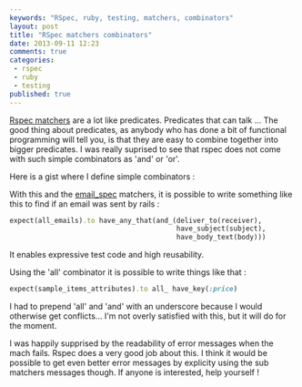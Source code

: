 ```yaml
---
keywords: "RSpec, ruby, testing, matchers, combinators"
layout: post
title: "RSpec matchers combinators"
date: 2013-09-11 12:23
comments: true
categories:
 - rspec
 - ruby
 - testing
published: true
---
```

[Rspec matchers](http://rubydoc.info/gems/rspec-expectations) are a lot like predicates. Predicates that can talk ... The good thing about predicates, as anybody who has done a bit of functional programming will tell you, is that they are easy to combine together into bigger predicates. I was really suprised to see that rspec does not come with such simple combinators as 'and' or 'or'.

Here is a gist where I define simple combinators :

<script src="https://gist.github.com/philou/6521797.js"></script>

With this and the [email_spec](https://github.com/bmabey/email-spec) matchers, it is possible to write something like this to find if an email was sent by rails :

```ruby
expect(all_emails).to have_any_that(and_(deliver_to(receiver),
                                         have_subject(subject),
                                         have_body_text(body)))
```

It enables expressive test code and high reusability.

Using the 'all' combinator it is possible to write things like that :

```ruby
expect(sample_items_attributes).to all_ have_key(:price)
```

I had to prepend 'all' and 'and' with an underscore because I would otherwise get conflicts... I'm not overly satisfied with this, but it will do for the moment.

I was happily supprised by the readability of error messages when the mach fails. Rspec does a very good job about this. I think it would be possible to get even better error messages by explicity using the sub matchers messages though. If anyone is interested, help yourself !

